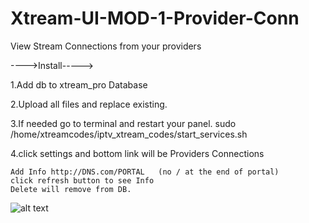 # Xtream-UI-MOD-1-Provider-Conn
 View Stream Connections from your providers


---->Install----->

1.Add db to xtream_pro Database

2.Upload all files and replace existing.

3.If needed go to terminal and restart your panel.
               sudo /home/xtreamcodes/iptv_xtream_codes/start_services.sh

4.click settings and bottom link will be Providers Connections

    Add Info http://DNS.com/PORTAL   (no / at the end of portal)
    click refresh button to see Info
    Delete will remove from DB.
    
   
<p align="center">

 ![alt text](https://github.com/techker/Xtream-UI-MOD-1-Provider-Conn/blob/master/UIMod.jpeg?raw=true)

</p>
